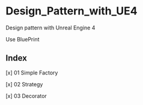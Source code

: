 # Design_Pattern_with_UE4
Design pattern with Unreal Engine 4

Use BluePrint

## Index
[x] 01 Simple Factory

[x] 02 Strategy

[x] 03 Decorator
